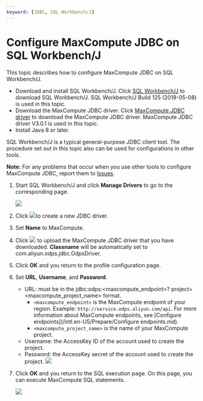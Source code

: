```yaml
---
keyword: [JDBC, SQL Workbench/J]
---
```


# Configure MaxCompute JDBC on SQL Workbench/J

This topic describes how to configure MaxCompute JDBC on SQL Workbench/J.

-   Download and install SQL Workbench/J. Click [SQL Workbench/J](http://sql-workbench.eu/downloads.html) to download SQL Workbench/J. SQL Workbench/J Build 125 \(2019-05-08\) is used in this topic.
-   Download the MaxCompute JDBC driver. Click [MaxCompute JDBC driver](https://github.com/aliyun/aliyun-odps-jdbc/releases) to download the MaxCompute JDBC driver. MaxCompute JDBC driver V3.0.1 is used in this topic.
-   Install Java 8 or later.

SQL Workbench/J is a typical general-purpose JDBC client tool. The procedure set out in this topic also can be used for configurations in other tools.

**Note:** For any problems that occur when you use other tools to configure MaxCompute JDBC, report them to [Issues](https://github.com/aliyun/aliyun-odps-jdbc/issues).

1.  Start SQL Workbench/J and click **Manage Drivers** to go to the corresponding page.

    ![](https://static-aliyun-doc.oss-cn-hangzhou.aliyuncs.com/assets/img/en-US/5710148951/p69933.png)

2.  Click ![](https://static-aliyun-doc.oss-cn-hangzhou.aliyuncs.com/assets/img/en-US/6710148951/p67874.png)to create a new JDBC driver.

3.  Set **Name** to MaxCompute.

4.  Click ![](https://static-aliyun-doc.oss-cn-hangzhou.aliyuncs.com/assets/img/en-US/6710148951/p67842.png) to upload the MaxCompute JDBC driver that you have downloaded. **Classname** will be automatically set to com.aliyun.odps.jdbc.OdpsDriver.

5.  Click **OK** and you return to the profile configuration page.

6.  Set **URL**, **Username**, and **Password**.

    -   URL: must be in the jdbc:odps:<maxcompute\_endpoint\>? project=<maxcompute\_project\_name\> format.
        -   `<maxcompute_endpoint>` is the MaxCompute endpoint of your region. Example: `http://service.odps.aliyun.com/api`. For more information about MaxCompute endpoints, see [Configure endpoints](/intl.en-US/Prepare/Configure endpoints.md).
        -   `<maxcompute_project_name>` is the name of your MaxCompute project.
    -   Username: the AccessKey ID of the account used to create the project.
    -   Password: the AccessKey secret of the account used to create the project.
    ![](https://static-aliyun-doc.oss-cn-hangzhou.aliyuncs.com/assets/img/en-US/6710148951/p67876.png)

7.  Click **OK** and you return to the SQL execution page. On this page, you can execute MaxCompute SQL statements.

    ![](https://static-aliyun-doc.oss-cn-hangzhou.aliyuncs.com/assets/img/en-US/6710148951/p67849.png)


